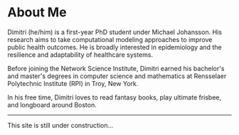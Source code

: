 # About Me


Dimitri (he/him) is a first-year PhD student under Michael Johansson. His research aims to take computational modeling approaches to improve public health outcomes. He is broadly interested in epidemiology and the resilience and adaptability of healthcare systems.

Before joining the Network Science Institute, Dimitri earned his bachelor's and master's degrees in computer science and mathematics at Rensselaer Polytechnic Institute (RPI) in Troy, New York.

In his free time, Dimitri loves to read fantasy books, play ultimate frisbee, and longboard around Boston.

-------

This site is still under construction...


